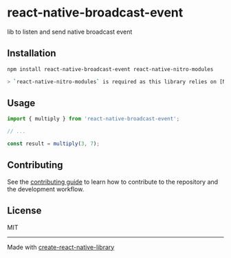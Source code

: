 # react-native-broadcast-event

lib to listen and send native broadcast event

## Installation

```sh
npm install react-native-broadcast-event react-native-nitro-modules

> `react-native-nitro-modules` is required as this library relies on [Nitro Modules](https://nitro.margelo.com/).
```

## Usage


```js
import { multiply } from 'react-native-broadcast-event';

// ...

const result = multiply(3, 7);
```


## Contributing

See the [contributing guide](CONTRIBUTING.md) to learn how to contribute to the repository and the development workflow.

## License

MIT

---

Made with [create-react-native-library](https://github.com/callstack/react-native-builder-bob)
